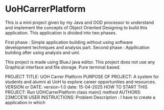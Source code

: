 # UoHCarrerPlatform
This is a mini project given by my Java and OOD processor to understand and implement the concepts of Object Oriented Designing to build this application. This application is divided into two phases.

First phase : Simple application building without using software development techniques and analysis part.
Second phase : Appllication building after using analysis and uml.

This project is made using BlueJ java editor.
This project does not use any Graphical interface and file storage. Pure terminal based.

PROJECT TITLE: UOH Carrer Platform
PURPOSE OF PROJECT: A system for students and alumni at UoH to explore career opportunities and resources.
VERSION or DATE: version-1.0 date: 15-04-2025
HOW TO START THIS PROJECT: Run UOHCarrerPlatform class main() method
AUTHORS: 23MCCE16
USER INSTRUCTIONS:
    Problem Description : I have to create a application in which
